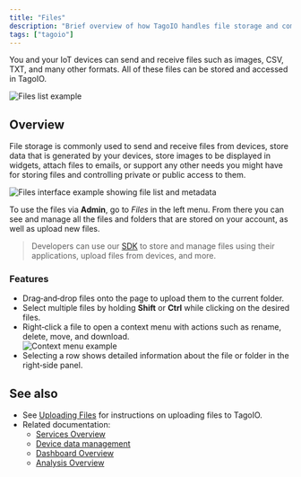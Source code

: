 ```yaml
---
title: "Files"
description: "Brief overview of how TagoIO handles file storage and common use cases for files sent to and from IoT devices."
tags: ["tagoio"]
---
```

You and your IoT devices can send and receive files such as images, CSV, TXT, and many other formats. All of these files can be stored and accessed in TagoIO.

![Files list example](/docs_imagem/tagoio/files-2.gif)

## Overview

File storage is commonly used to send and receive files from devices, store data that is generated by your devices, store images to be displayed in widgets, attach files to emails, or support any other needs you might have for storing files and controlling private or public access to them.

![Files interface example showing file list and metadata](/docs_imagem/tagoio/files-2.gif)

To use the files via **Admin**, go to *Files* in the left menu. From there you can see and manage all the files and folders that are stored on your account, as well as upload new files.

> Developers can use our [SDK](https://help.tago.io/portal/en/kb/tagoio/14-sdk) to store and manage files using their applications, upload files from devices, and more.

### Features

- Drag‑and‑drop files onto the page to upload them to the current folder.  
- Select multiple files by holding **Shift** or **Ctrl** while clicking on the desired files.  
- Right‑click a file to open a context menu with actions such as rename, delete, move, and download.  
  ![Context menu example](/docs_imagem/tagoio/1627914062208-mNE.png)  
- Selecting a row shows detailed information about the file or folder in the right‑side panel.

## See also

- See [Uploading Files](uploading-files) for instructions on uploading files to TagoIO.
- Related documentation:
  - [Services Overview](services/services-overview)
  - [Device data management](../data-management)
  - [Dashboard Overview](/docs/tagoio/dashboards/)
  - [Analysis Overview](analysis/)